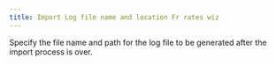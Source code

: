 ```yaml
---
title: Import Log file name and location Fr rates wiz
---
```



Specify the file name and path for the log file to be generated after the import process is over.
